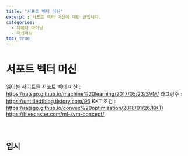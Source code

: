 ```yaml
---
title: "서포트 벡터 머신"
excerpt : 서포트 벡터 머신에 대한 글입니다.
categories:
  - 데이터 마이닝
  - 머신러닝
toc: true
---
```



# 서포트 벡터 머신

읽어볼 사이트들
서포트 벡터 머신 : https://ratsgo.github.io/machine%20learning/2017/05/23/SVM/
라그랑주 : https://untitledtblog.tistory.com/96
KKT 조건 : https://ratsgo.github.io/convex%20optimization/2018/01/26/KKT/
https://hleecaster.com/ml-svm-concept/
<br/><br/><br/>

## 임시

